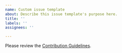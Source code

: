 ```yaml
---
name: Custom issue template
about: Describe this issue template's purpose here.
title: ''
labels: ''
assignees: ''

---
```


Please review the [Contribution Guidelines](../../CONTRIBUTING.md).
